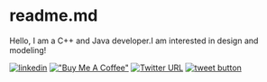 # readme.md
Hello, I am a C++ and Java developer.I am interested in design and modeling!

[![linkedin](https://img.shields.io/badge/Linkedin-000000?style=for-the-badge&logo=Linkedin&logoColor=blue)](https://www.linkedin.com/in/emre-a-48713a258/)
[!["Buy Me A Coffee"](https://www.buymeacoffee.com/assets/img/custom_images/orange_img.png)](https://www.buymeacoffee.com/akyolemre8x)
[![Twitter URL](https://img.shields.io/twitter/url/https/twitter.com/bukotsunikki.svg?style=social&label=Follow%20%40bukotsunikki)](https://twitter.com/EmreA88USPM)
<a href="https://twitter.com/intent/tweet?text=TWITTER&url=https%3A%2F%2Ftwitter.com%2FEmreA88USPM&hashtags=github&original_referer=http%3A%2F%2Fgithub.com%2F&tw_p=tweetbutton" target="_blank">
  <img src="http://jpillora.com/github-twitter-button/img/tweet.png"
       alt="tweet button" title="TWITTER"></img>
</a>
